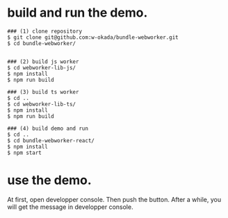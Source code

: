 
# build and run the demo.

```
### (1) clone repository 
$ git clone git@github.com:w-okada/bundle-webworker.git
$ cd bundle-webworker/


### (2) build js worker 
$ cd webworker-lib-js/
$ npm install
$ npm run build

### (3) build ts worker 
$ cd ..
$ cd webworker-lib-ts/
$ npm install
$ npm run build

### (4) build demo and run
$ cd ..
$ cd bundle-webworker-react/
$ npm install
$ npm start

```

# use the demo.
At first, open developper console. Then push the button. After a while, you will get the message in developper console.